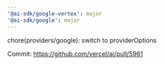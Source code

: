 ```yaml
---
'@ai-sdk/google-vertex': major
'@ai-sdk/google': major
---
```


chore(providers/google): switch to providerOptions

Commit: https://github.com/vercel/ai/pull/5961
